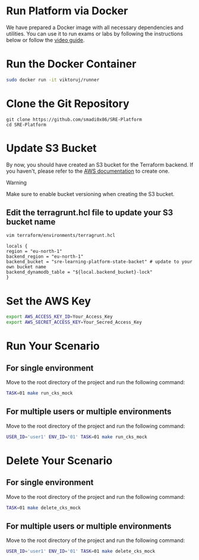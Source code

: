 # Run Platform via Docker

We have prepared a Docker image with all necessary dependencies and utilities. You can use it to run exams or labs by following the instructions below or follow the [video guide](https://youtu.be/Xh6sWzafBmw).

# Run the Docker Container

```bash
sudo docker run -it viktoruj/runner
```

# Clone the Git Repository

```
git clone https://github.com/smadi0x86/SRE-Platform
cd SRE-Platform
```

# Update S3 Bucket

By now, you should have created an S3 bucket for the Terraform backend. If you haven't, please refer to the [AWS documentation](https://docs.aws.amazon.com/AmazonS3/latest/userguide/create-bucket-overview.html) to create one.

> [!Warning]
> Make sure to enable bucket versioning when creating the S3 bucket.

## Edit the terragrunt.hcl file to update your S3 bucket name

```bash
vim terraform/environments/terragrunt.hcl
```

```hcl
locals {
region = "eu-north-1"
backend_region = "eu-north-1"
backend_bucket = "sre-learning-platform-state-backet" # update to your own bucket name
backend_dynamodb_table = "${local.backend_bucket}-lock"
}
```

# Set the AWS Key

```bash
export AWS_ACCESS_KEY_ID=Your_Access_Key
export AWS_SECRET_ACCESS_KEY=Your_Secred_Access_Key
```

# Run Your Scenario

## For single environment

Move to the root directory of the project and run the following command:

```bash
TASK=01 make run_cks_mock
```

## For multiple users or multiple environments

Move to the root directory of the project and run the following command:

```bash
USER_ID='user1' ENV_ID='01' TASK=01 make run_cks_mock
```

# Delete Your Scenario

## For single environment

Move to the root directory of the project and run the following command:

```bash
TASK=01 make delete_cks_mock
```

## For multiple users or multiple environments

Move to the root directory of the project and run the following command:

```bash
USER_ID='user1' ENV_ID='01' TASK=01 make delete_cks_mock
```
